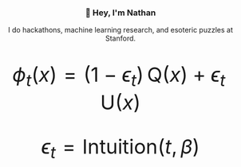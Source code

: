 <div align="center">

### :wave: Hey, I'm Nathan

I do hackathons, machine learning research, and esoteric puzzles at Stanford.

<div style="font-size: 40px;">

```math
\phi_t(x) = (1 - \epsilon_t) \, \text{Q}(x) + \epsilon_t \, \text{U}(x)
```

```math
\epsilon_t = \text{Intuition}(t, \beta)
```

</div>
